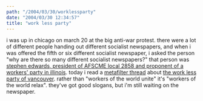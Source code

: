 ```yaml
---
path: "/2004/03/30/worklessparty" 
date: "2004/03/30 12:34:57" 
title: "work less party" 
---
```

<p>i was up in chicago on march 20 at the big anti-war protest. there were a lot of different people handing out different socialist newspapers, and when i was offered the fifth or six different socialist newspaper, i asked the person "why are there so many different socialist newspapers?" that person was <a href="http://www.socialistalternative.org/justice30/7.html">stephen edwards, president of AFSCME local 2858 and proponent of a workers' party in illinois</a>. today i read a <a href="http://www.metafilter.com/mefi/32084">metafilter thread</a> about <a href="http://www.worklessparty.org/">the work less party of vancouver</a>. rather than "workers of the world unite" it's "workers of the world relax". they've got good slogans, but i'm still waiting on the newspaper.</p>